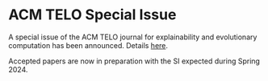 # ACM TELO Special Issue
A special issue of the ACM TELO journal for explainability and evolutionary computation has been announced. Details [here](https://dl.acm.org/pb-assets/static_journal_pages/telo/pdf/TELO-SI-Explainable-AI-1654112285437.pdf).

Accepted papers are now in preparation with the SI expected during Spring 2024.
